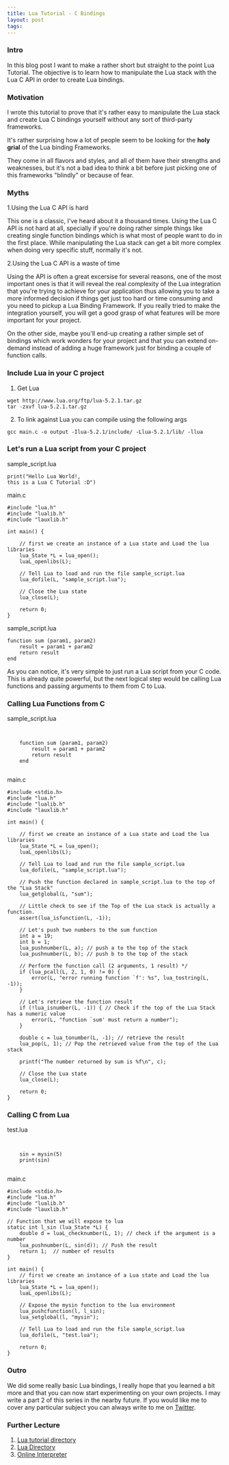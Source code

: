 ```yaml
---
title: Lua Tutorial - C Bindings
layout: post
tags:
---
```


### Intro
In this blog post I want to make a rather short but straight to the point Lua Tutorial. The objective is to learn how to manipulate the Lua stack with the Lua C API in order to create Lua bindings.

### Motivation
I wrote this tutorial to prove that it's rather easy to manipulate the Lua stack and create Lua C bindings yourself without any sort of third-party frameworks. 

It's rather surprising how a lot of people seem to be looking for the **holy grial** of the Lua binding Frameworks.

They come in all flavors and styles, and all of them have their strengths and weaknesses, but it's not a bad idea to think a bit before just picking one of this frameworks "blindly" or because of fear.

### Myths
1.Using the Lua C API is hard

This one is a classic, I've heard about it a thousand times. Using the Lua C API is not hard at all, specially if you're doing rather simple things like creating single function bindings which is what most of people want to do in the first place. While manipulating the Lua stack can get a bit more complex when doing very specific stuff, normally it's not.

2.Using the Lua C API is a waste of time

Using the API is often a great excersise for several reasons, one of the most important ones is that it will reveal the real complexity of the Lua integration that you're trying to achieve for your application thus allowing you to take a more informed decision if things get just too hard or time consuming and you need to pickup a Lua Binding Framework. If you really tried to make the integration yourself, you will get a good grasp of what features will be more important for your project.

On the other side, maybe you'll end-up creating a rather simple set of bindings which work wonders for your project and that you can extend on-demand instead of adding a huge framework just for binding a couple of function calls.

### Include Lua in your C project

1. Get Lua
<pre><code class="bash">wget http://www.lua.org/ftp/lua-5.2.1.tar.gz
tar -zxvf lua-5.2.1.tar.gz
</code></pre>

2. To link against Lua you can compile using the following args

<pre><code class="bash">gcc main.c -o output -Ilua-5.2.1/include/ -Llua-5.2.1/lib/ -llua</code></pre>

### Let's run a Lua script from your C project

sample\_script.lua
    <pre><code class="lua">print("Hello Lua World!, this is a Lua C Tutorial :D")</code></pre>

main.c

    #include "lua.h"
    #include "lualib.h"
    #include "lauxlib.h"

    int main() {

        // first we create an instance of a Lua state and Load the lua libraries
        lua_State *L = lua_open();
        luaL_openlibs(L);

        // Tell Lua to load and run the file sample_script.lua
        lua_dofile(L, "sample_script.lua");

        // Close the Lua state
        lua_close(L);

        return 0;
    }


sample_script.lua

    function sum (param1, param2)
        result = param1 + param2
        return result
    end

As you can notice, it's very simple to just run a Lua script from your C code. This is already quite powerful, but the next logical step would be calling Lua functions and passing arguments to them from C to Lua.

### Calling Lua Functions from C

sample_script.lua

<pre><code class="lua">

    function sum (param1, param2)
        result = param1 + param2
        return result
    end

</code></pre>

main.c

    #include <stdio.h>
    #include "lua.h"
    #include "lualib.h"
    #include "lauxlib.h"

    int main() {

        // first we create an instance of a Lua state and Load the lua libraries
        lua_State *L = lua_open();
        luaL_openlibs(L);

        // Tell Lua to load and run the file sample_script.lua
        lua_dofile(L, "sample_script.lua");

        // Push the function declared in sample_script.lua to the top of the "Lua Stack"
        lua_getglobal(L, "sum");

        // Little check to see if the Top of the Lua stack is actually a function.
        assert(lua_isfunction(L, -1));

        // Let's push two numbers to the sum function
        int a = 19;
        int b = 1;
        lua_pushnumber(L, a); // push a to the top of the stack
        lua_pushnumber(L, b); // push b to the top of the stack

        // Perform the function call (2 arguments, 1 result) */
        if (lua_pcall(L, 2, 1, 0) != 0) {
            error(L, "error running function `f': %s", lua_tostring(L, -1));
        }

        // Let's retrieve the function result
        if (!lua_isnumber(L, -1)) { // Check if the top of the Lua Stack has a numeric value
            error(L, "function `sum' must return a number");
        }

        double c = lua_tonumber(L, -1); // retrieve the result
        lua_pop(L, 1); // Pop the retrieved value from the top of the Lua stack

        printf("The number returned by sum is %f\n", c);

        // Close the Lua state
        lua_close(L);

        return 0;
    }

### Calling C from Lua

test.lua

<pre><code class="lua">

    sin = mysin(5)
    print(sin)

</code></pre>

main.c

    #include <stdio.h>
    #include "lua.h"
    #include "lualib.h"
    #include "lauxlib.h"

    // Function that we will expose to lua
    static int l_sin (lua_State *L) {
        double d = luaL_checknumber(L, 1); // check if the argument is a number
        lua_pushnumber(L, sin(d)); // Push the result
        return 1;  // number of results
    }

    int main() {
        // first we create an instance of a Lua state and Load the lua libraries
        lua_State *L = lua_open();
        luaL_openlibs(L);

        // Expose the mysin function to the lua environment
        lua_pushcfunction(l, l_sin);
        lua_setglobal(l, "mysin");

        // Tell Lua to load and run the file sample_script.lua
        lua_dofile(L, "test.lua");

        return 0;
    }

### Outro

We did some really basic Lua bindings, I really hope that you learned a bit more and that you can now start experimenting on your own projects. I may write a part 2 of this series in the nearby future. If you would like me to cover any particular subject you can always write to me on [Twitter](http://www.twitter.com/ngoles).

### Further Lecture

1. [Lua tutorial directory](http://lua-users.org/wiki/TutorialDirectory)
2. [Lua Directory](http://lua-users.org/wiki/LuaDirectory)
3. [Online Interpreter](http://repl.it/)


